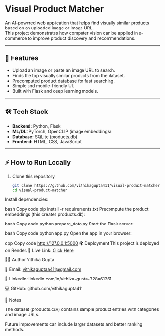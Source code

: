 # Visual Product Matcher  

An AI-powered web application that helps find visually similar products based on an uploaded image or image URL.  
This project demonstrates how computer vision can be applied in e-commerce to improve product discovery and recommendations.  

---

## 🚀 Features  
- Upload an image or paste an image URL to search.  
- Finds the top visually similar products from the dataset.  
- Precomputed product database for fast searching.  
- Simple and mobile-friendly UI.  
- Built with Flask and deep learning models.  

---

## 🛠️ Tech Stack  
- **Backend:** Python, Flask  
- **ML/DL:** PyTorch, OpenCLIP (image embeddings)  
- **Database:** SQLite (products.db)  
- **Frontend:** HTML, CSS, JavaScript  

---

## ⚡ How to Run Locally  

1. Clone this repository:
   ```bash
   git clone https://github.com/vithikagupta411/visual-product-matcher.git
   cd visual-product-matcher
Install dependencies:

bash
Copy code
pip install -r requirements.txt
Precompute the product embeddings (this creates products.db):

bash
Copy code
python prepare_data.py
Start the Flask server:

bash
Copy code
python app.py
Open the app in your browser:

cpp
Copy code
http://127.0.0.1:5000
🌍 Deployment
This project is deployed on Render.
🔗 Live Link:[ Click Here](https://visual-product-matcher-0gcu.onrender.com/)

👩‍💻 Author
Vithika Gupta

📧 Email: vithikaguptaa411@gmail.com

💼 LinkedIn: linkedin.com/in/vithika-gupta-328a61261

💻 GitHub: github.com/vithikagupta411

📌 Notes

The dataset (products.csv) contains sample product entries with categories and image URLs.

Future improvements can include larger datasets and better ranking methods.
